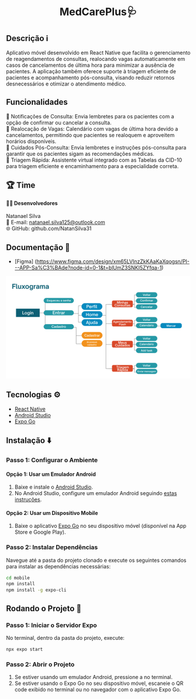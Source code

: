 <h1 align="center">MedCarePlus🩺</h1>

## Descrição ℹ️

Aplicativo móvel desenvolvido em React Native que facilita o gerenciamento de reagendamentos de consultas, realocando vagas automaticamente em casos de cancelamentos de última hora para minimizar a ausência de pacientes. A aplicação também oferece suporte à triagem eficiente de pacientes e acompanhamento pós-consulta, visando reduzir retornos desnecessários e otimizar o atendimento médico.

## Funcionalidades
🔔 Notificações de Consulta: Envia lembretes para os pacientes com a opção de confirmar ou cancelar a consulta.<br/>
📅 Realocação de Vagas: Calendário com vagas de última hora devido a cancelamentos, permitindo que pacientes se realoquem e aproveitem horários disponíveis.<br/>
📝 Cuidados Pós-Consulta: Envia lembretes e instruções pós-consulta para garantir que os pacientes sigam as recomendações médicas.<br/>
💬 Triagem Rápida: Assistente virtual integrado com as Tabelas da CID-10 para triagem eficiente e encaminhamento para a especialidade correta.<br/>

## 🏆 Time

#### 👨‍💻 Desenvolvedores

Natanael Silva<br/>
📧 E-mail: natanael.silva125@outlook.com<br/>
🌐 GitHub: github.com/NatanSilva31<br/>

## Documentação 📄

- [Figma] (https://www.figma.com/design/xm65LVInzZkKAaKaXqogsn/PI---APP-Sa%C3%BAde?node-id=0-1&t=blUmZ3SNKI5ZYfqa-1)

 ![Fluxograma](https://github.com/NatanSilva31/MedCarePlus/blob/master/mobile/assets/fluxograma.png)


## Tecnologias ⚙️

- [React Native](https://reactnative.dev/docs/getting-started)
- [Android Studio](https://developer.android.com/develop?hl=pt-br)
- [Expo Go](https://docs.expo.dev/)
  

## Instalação ⬇️

### Passo 1: Configurar o Ambiente

#### Opção 1: Usar um Emulador Android

1. Baixe e instale o [Android Studio](https://developer.android.com/studio).
2. No Android Studio, configure um emulador Android seguindo [estas instruções](https://developer.android.com/studio/run/emulator).

#### Opção 2: Usar um Dispositivo Mobile

1. Baixe o aplicativo [Expo Go](https://expo.dev/client) no seu dispositivo móvel (disponível na App Store e Google Play).

### Passo 2: Instalar Dependências

Navegue até a pasta do projeto clonado e execute os seguintes comandos para instalar as dependências necessárias:
```bash
cd mobile
npm install
npm install -g expo-cli
```

## Rodando o Projeto 🏃

### Passo 1: Iniciar o Servidor Expo
No terminal, dentro da pasta do projeto, execute:
```bash
npx expo start
```

### Passo 2: Abrir o Projeto
1. Se estiver usando um emulador Android, pressione a no terminal.
2. Se estiver usando o Expo Go no seu dispositivo móvel, escaneie o QR code exibido no terminal ou no navegador com o aplicativo Expo Go.
